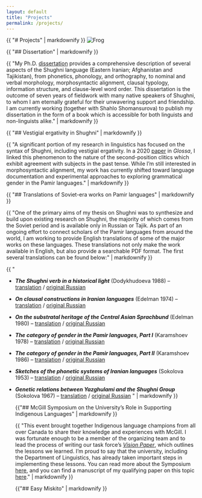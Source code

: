 ```yaml
---
layout: default 
title: "Projects"
permalink: /projects/
---
```


<div class="about-content">
  {{ "# Projects" | markdownify }}

  <img src="https://clintonparker.github.io/assets/images/frog.jpg" alt="Frog" class="about-photo">

  {{ "## Dissertation" | markdownify }}
  
  {{ "My Ph.D. [dissertation](https://clintonparker.github.io/assets/Thesis.pdf) provides a comprehensive description of several aspects of the Shughni language (Eastern Iranian; Afghanistan and Tajikistan), from phonetics, phonology, and orthography, to nominal and verbal morphology, morphosyntactic alignment, clausal typology, information structure, and clause-level word order.  This dissertation is the outcome of seven years of fieldwork with many native speakers of Shughni, to whom I am eternally grateful for their unwavering support and friendship.  I am currently working (together with Shahlo Shomansurova) to publish my dissertation in the form of a book which is accessible for both linguists and non-linguists alike." | markdownify }}

  {{ "## Vestigial ergativity in Shughni" | markdownify }}

  {{ "A significant portion of my research in linguistics has focused on the syntax of Shughni, including vestigial ergativity. In a 2020 [paper](https://clintonparker.github.io/assets/Glossa.pdf) in _Glossa_, I linked this phenomenon to the nature of the second-position clitics which exhibit agreement with subjects in the past tense. While I’m still interested in morphosyntactic alignment, my work has currently shifted toward language documentation and experimental approaches to exploring grammatical gender in the Pamir languages." | markdownify }}

  {{ "## Translations of Soviet-era works on Pamir languages" | markdownify }}

  {{ "One of the primary aims of my thesis on Shughni was to synthesize and build upon existing research on Shughni, the majority of which comes from the Soviet period and is available only in Russian or Tajik.  As part of an ongoing effort to connect scholars of the Pamir languages from around the world, I am working to provide English translations of some of the major works on these languages.  These translations not only make the work available in English, but also provide a searchable PDF format.  The first several translations can be found below:" | markdownify }}

  {{ "
  - ***The Shughni verb in a historical light*** (Dodykhudoeva 1988) &ndash; [translation](https://clintonparker.github.io/assets/translations/Dodykhudoeva_1988_En.pdf) / [original Russian](https://clintonparker.github.io/assets/translations/Dodykhudoeva_1988_Russ.pdf)
  - ***On clausal constructions in Iranian languages*** (Edelman 1974) &ndash; [translation](https://clintonparker.github.io/assets/translations/Edelman_1974_En.pdf) / [original Russian](https://clintonparker.github.io/assets/translations/Edelman_1974_Russ.pdf)
  - ***On the substratal heritage of the Central Asian Sprachbund*** (Edelman 1980) &ndash; [translation](https://clintonparker.github.io/assets/translations/Edelman_1980_En.pdf) / [original Russian](https://clintonparker.github.io/assets/translations/Edelman_1980_Russ.pdf)
  - ***The category of gender in the Pamir languages, Part I*** (Karamshoev 1978) &ndash; [translation](https://clintonparker.github.io/assets/translations/Karamshoev_1978_En.pdf) / [original Russian](https://clintonparker.github.io/assets/translations/Karamshoev_1978_Russ.pdf)
  - ***The category of gender in the Pamir languages, Part II*** (Karamshoev 1986) &ndash; [translation](https://clintonparker.github.io/assets/translations/Karamshoev_1986_En.pdf) / [original Russian](https://clintonparker.github.io/assets/translations/Karamshoev_1986_Russ_.pdf)
  - ***Sketches of the phonetic systems of Iranian languages*** (Sokolova 1953) &ndash; [translation](https://clintonparker.github.io/assets/translations/Sokolova_1953_En.pdf) / [original Russian](https://clintonparker.github.io/assets/translations/Sokolova_1953_Russ.pdf)
  - ***Genetic relations between Yazghulami and the Shughni Group*** (Sokolova 1967) &ndash; [translation](https://clintonparker.github.io/assets/translations/Sokolova_1967_En.pdf) / [original Russian](https://clintonparker.github.io/assets/translations/Sokolova_1967_Russ.pdf)
    " | markdownify }}

    {{"## McGill Symposium on the University’s Role in Supporting Indigenous Languages" | markdownify }}

    {{ "This event brought together Indigenous language champions from all over Canada to share their knowledge and experiences with McGill. I was fortunate enough to be a member of the organizing team and to lead the process of writing our task force’s [_Vision Paper_](https://clintonparker.github.io/assets/visionPaper.pdf), which outlines the lessons we learned. I’m proud to say that the university, including the Department of Linguistics, has already taken important steps in implementing these lessons. You can read more about the Symposium [here](https://www.mcgill.ca/dise/mcgill-supporting-indigenous-languages052018), and you can find a manuscript of my qualifying paper on this topic [here](https://clintonparker.github.io/assets/qualifyingPaper.pdf)." | markdownify }}

    {{"## Easy Miskito" | markdownify }}
    
</div>

